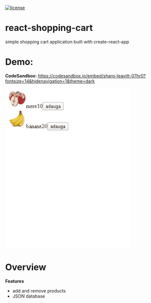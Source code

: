 [![license](https://img.shields.io/github/license/ionutpantazi/react-shopping-cart.svg?style=flat-square)](https://https://github.com/ionutpantazi/react-shopping-cart/blob/master/LICENSE)
# react-shopping-cart
  simple shopping cart application built with create-react-app
# Demo:
  **CodeSandbox:** https://codesandbox.io/embed/sharp-leavitt-07hr0?fontsize=14&hidenavigation=1&theme=dark
  
  ![](react-shopping-cart.gif)
# Overview
  **Features**
 - add and remove products 
 - JSON database

